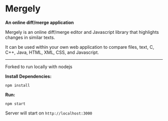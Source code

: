 # Mergely
**An online diff/merge application**

Mergely is an online diff/merge editor and Javascript library that highlights changes in similar texts.

It can be used within your own web application to compare files, text, C, C++, Java, HTML, XML, CSS, and Javascript.

----------------
Forked to run locally with nodejs 

**Install Dependencies:**

`npm install`


**Run:**

`npm start`

Server will start on
`http://localhost:3000`

